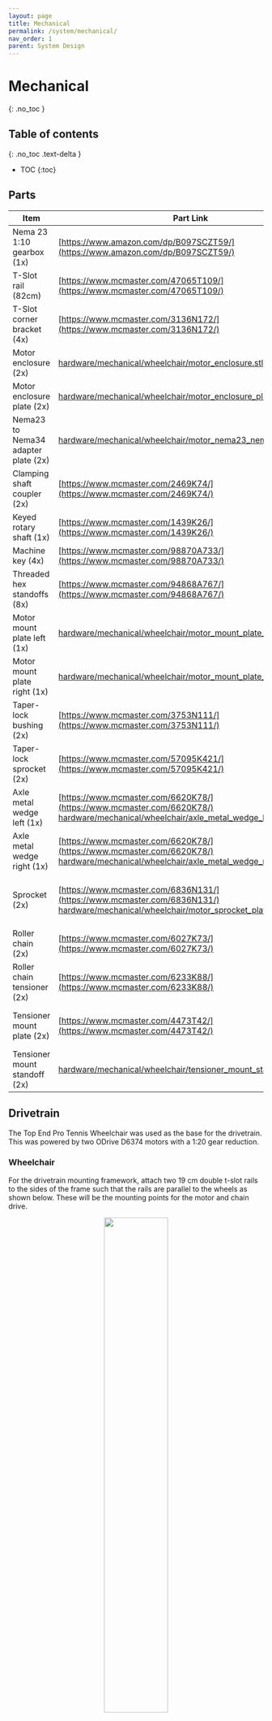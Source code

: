 ```yaml
---
layout: page
title: Mechanical
permalink: /system/mechanical/
nav_order: 1
parent: System Design
---
```

# Mechanical
{: .no_toc }

## Table of contents
{: .no_toc .text-delta }
- TOC
{:toc}


<script type="module" src="https://unpkg.com/@google/model-viewer/dist/model-viewer.min.js"></script>
<!-- 3D model viewer style settings -->
<style>
    model-viewer {
        width: 100%;
        height: 40rem;
    }
    .hotspot{
        display: block;
        width: 18px;
        height: 18px;
        border-radius: 9px;
        border: none;
        background-color: #ffc800;
        box-sizing: border-box;
        pointer-events: none;
    }
    .annotation{
        background-color: #FFF;
        position: absolute;
        transform: translate(10px, 10px);
        border-radius: 10px;
        box-shadow: 0 2px 4px rgba(0, 0, 0, 0.25);
        padding: 10px;
        font-size: 12px;
        font-weight: 700;
        max-width: 128px;
        width: max-content;
        height: max-content;
    }
    /* This keeps child nodes hidden while the element loads */
    :not(:defined) > * {
        display: none;
    }
</style>


<model-viewer alt="ESTHER 3D Model" src="../../assets/esther.glb" ar environment-image="" poster="" shadow-intensity="1" auto-rotate camera-controls touch-action="pan-y">
    <button class="hotspot" slot="hotspot-wheelchair" data-position="0.42 0.3 0.3" data-normal="0 0 1">
        <div class="annotation">Wheelchair Base</div>
    </button>
    <button class="hotspot" slot="hotspot-barrett" data-position="0.17 0.85 -0.16" data-normal="0 0 1">
        <div class="annotation">Robot Arm</div>
    </button>
    <button class="hotspot" slot="hotspot-end" data-position="0.2 1.05 -0.09" data-normal="0 0 1">
        <div class="annotation">End Effector</div>
    </button>
</model-viewer>

## Parts

| Item                                | Part Link                                                                                                                                                                                                                                                                  | Comments                              |
| ----------------------------------- | -------------------------------------------------------------------------------------------------------------------------------------------------------------------------------------------------------------------------------------------------------------------------- | ------------------------------------- |
| Nema 23 1:10 gearbox (1x)           | [https://www.amazon.com/dp/B097SCZT59/](https://www.amazon.com/dp/B097SCZT59/)                                                                                                                                                                                             |                                       |
| T-Slot rail (82cm)                  | [https://www.mcmaster.com/47065T109/](https://www.mcmaster.com/47065T109/)                                                                                                                                                                                                 |                                       |
| T-Slot corner bracket (4x)          | [https://www.mcmaster.com/3136N172/](https://www.mcmaster.com/3136N172/)                                                                                                                                                                                                   |                                       |
| Motor enclosure (2x)                | [hardware/mechanical/wheelchair/motor_enclosure.stl](https://github.com/CORE-Robotics-Lab/Wheelchair-Tennis-Robot/blob/main/hardware/mechanical/wheelchair/motor_enclosure.stl)                                                                                            | 3D print out of PLA                   |
| Motor enclosure plate (2x)          | [hardware/mechanical/wheelchair/motor_enclosure_plate.DXF](https://github.com/CORE-Robotics-Lab/Wheelchair-Tennis-Robot/blob/main/hardware/mechanical/wheelchair/motor_enclosure_plate.DXF)                                                                                | Water jet out of thin metal           |
| Nema23 to Nema34 adapter plate (2x) | [hardware/mechanical/wheelchair/motor_nema23_nema34_plate.DXF](https://github.com/CORE-Robotics-Lab/Wheelchair-Tennis-Robot/blob/main/hardware/mechanical/wheelchair/motor_nema23_nema34_plate.DXF)                                                                        | Water jet out of thin metal           |
| Clamping shaft coupler (2x)         | [https://www.mcmaster.com/2469K74/](https://www.mcmaster.com/2469K74/)                                                                                                                                                                                                     |                                       |
| Keyed rotary shaft (1x)             | [https://www.mcmaster.com/1439K26/](https://www.mcmaster.com/1439K26/)                                                                                                                                                                                                     | Cut into two 10cm lengths             |
| Machine key (4x)                    | [https://www.mcmaster.com/98870A733/](https://www.mcmaster.com/98870A733/)                                                                                                                                                                                                 |                                       |
| Threaded hex standoffs (8x)         | [https://www.mcmaster.com/94868A767/](https://www.mcmaster.com/94868A767/)                                                                                                                                                                                                 |                                       |
| Motor mount plate left (1x)         | [hardware/mechanical/wheelchair/motor_mount_plate_left.DXF](https://github.com/CORE-Robotics-Lab/Wheelchair-Tennis-Robot/blob/main/hardware/mechanical/wheelchair/motor_mount_plate_left.DXF)                                                                              | Water jet out of metal sheet          |
| Motor mount plate right (1x)        | [hardware/mechanical/wheelchair/motor_mount_plate_right.DXF](https://github.com/CORE-Robotics-Lab/Wheelchair-Tennis-Robot/blob/main/hardware/mechanical/wheelchair/motor_mount_plate_right.DXF)                                                                            | Water jet out of metal sheet          |
| Taper-lock bushing (2x)             | [https://www.mcmaster.com/3753N111/](https://www.mcmaster.com/3753N111/)                                                                                                                                                                                                   |                                       |
| Taper-lock sprocket (2x)            | [https://www.mcmaster.com/57095K421/](https://www.mcmaster.com/57095K421/)                                                                                                                                                                                                 |                                       |
| Axle metal wedge left (1x)          | [https://www.mcmaster.com/6620K78/](https://www.mcmaster.com/6620K78/) [hardware/mechanical/wheelchair/axle_metal_wedge_left.SLDPRT](https://github.com/CORE-Robotics-Lab/Wheelchair-Tennis-Robot/blob/main/hardware/mechanical/wheelchair/axle_metal_wedge_left.SLDPRT)   | Fabricate model out of metal block    |
| Axle metal wedge right (1x)         | [https://www.mcmaster.com/6620K78/](https://www.mcmaster.com/6620K78/) [hardware/mechanical/wheelchair/axle_metal_wedge_right.SLDPRT](https://github.com/CORE-Robotics-Lab/Wheelchair-Tennis-Robot/blob/main/hardware/mechanical/wheelchair/axle_metal_wedge_right.SLDPRT) | Fabricate model out of metal block    |
| Sprocket (2x)                       | [https://www.mcmaster.com/6836N131/](https://www.mcmaster.com/6836N131/) [hardware/mechanical/wheelchair/motor_sprocket_plate.SLDPRT](https://github.com/CORE-Robotics-Lab/Wheelchair-Tennis-Robot/blob/main/hardware/mechanical/wheelchair/motor_sprocket_plate.SLDPRT)   | Drill specified holes out of sprocket |
| Roller chain (2x)                   | [https://www.mcmaster.com/6027K73/](https://www.mcmaster.com/6027K73/)                                                                                                                                                                                                     |                                       |
| Roller chain tensioner (2x)         | [https://www.mcmaster.com/6233K88/](https://www.mcmaster.com/6233K88/)                                                                                                                                                                                                     |                                       |
| Tensioner mount plate (2x)          | [https://www.mcmaster.com/4473T42/](https://www.mcmaster.com/4473T42/)                                                                                                                                                                                                     | Water jet out of metal sheet          |
| Tensioner mount standoff (2x)       | [hardware/mechanical/wheelchair/tensioner_mount_standoff.stl](https://github.com/CORE-Robotics-Lab/Wheelchair-Tennis-Robot/blob/main/hardware/mechanical/wheelchair/tensioner_mount_standoff.stl)                                                                          | 3D print out of PLA                   |

## Drivetrain
The Top End Pro Tennis Wheelchair was used as the base for the drivetrain. This was powered by two ODrive D6374 motors with a 1:20 gear reduction.
### Wheelchair
For the drivetrain mounting framework, attach two 19 cm double t-slot rails to the sides of the frame such that the rails are parallel to the wheels as shown below. These will be the mounting points for the motor and chain drive.
<p style="text-align:center;">
    <img width="50%" src="../../assets/img/mechanical/double_t_slot_to_frame.jpg">
</p>

Attach one 44 cm double t-slot rail perpendicular to the installed 19 cm rails using corner slotted brackets as shown below.
<p style="text-align:center;">
    <img width="50%" src="../../assets/img/mechanical/double_t_slot_cross_piece.jpg">
</p>

### Chain Drive
Assemble the motors with the 3D printed motor enclosures and motor enclosure plates. Attach the motor encoders and NEMA 23 1:10 gearbox to the output shaft of the motor using the NEMA 23 to 34 Adapter plate. This motor and gearbox assembly can be attached to the drivetrain frame using the waterjet drivetrain mounting plates using standoffs and keyed shaft couplers as shown below.
<p style="text-align:center;">
    <img width="80%" src="../../assets/img/mechanical/chain_drive_close.jpg">
</p>

On the output shaft of the gearbox, loosely attach the small sprocket which will be tightened later during chain tensioning. Mount the machined large sprockets to the wheel of the drivetrain, and install chain around the wheel and motor sprockets. Tighten the motor sprocket so that the sprockets and chain are aligned. Finally, attach the tensioner and slide downwards onto the chain to remove slack. The final assembly can be seen below.
<p style="text-align:center;">
    <img width="80%" src="../../assets/img/mechanical/chain_drive_side.jpg">
</p>

## Manipulator
A HEAD Graphene Instinct Power tennis racket was attached to a 7-degree-of-freedom Barrett robot arm.
### Barrett Arm
To attach the robot arm to the wheelchair, remove the cloth seat, handles, and backrest from the wheelchair. The steel waterjet seat plate can then be attached to the wheelchair and used as an anchor point for the robot arm.

### End Effector
Attach the tennis racket to the end of the robot arm using two bolted 3D printed racket holders which sandwich the end of the manipulator as shown below.
<p style="text-align:center;">
    <img width="50%" src="../../assets/img/mechanical/racket_holder.png">
</p>

Since the racket holder is an area of high stress during a swing, a visualization of the possible failure points within the part was created. This can be seen below where red areas indicate high stress. Based on this analysis and initial testing, zip ties were used to secure and stabilize the racket to the racket holder.
<p style="text-align:center;">
    <img width="49%" src="../../assets/img/racket_clamp_stress.png">
    <img width="49%" src="../../assets/img/racket_clamp_stress_animation.gif">
</p>


---

{: .highlight }
Now check out the [electrical](https://core-robotics-lab.github.io/Wheelchair-Tennis-Robot/system/electrical/) page to see how to setup the electrical system. 
